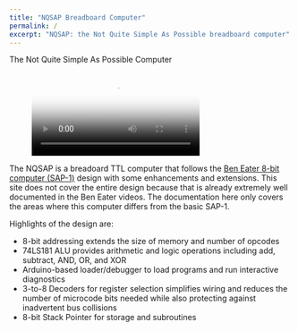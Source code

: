 ```yaml
---
title: "NQSAP Breadboard Computer"
permalink: /
excerpt: "NQSAP: the Not Quite Simple As Possible breadboard computer"
---
```


The Not Quite Simple As Possible Computer

<figure class="video_container">
  <video controls="true" allowfullscreen="true" poster="assets/videos/nqsap-video.png">
    <source src="assets/videos/nqsap-video.mp4" type="video/mp4">
  </video>
</figure>

The NQSAP is a breadoard TTL computer that follows the
[Ben Eater 8-bit computer (SAP-1)](https://eater.net/8bit) design with some enhancements
and extensions.  This site does not cover the entire design because that is already
extremely well documented in the Ben Eater videos.  The documentation here only covers the
areas where this computer differs from the basic SAP-1.

Highlights of the design are:

* 8-bit addressing extends the size of memory and number of opcodes
* 74LS181 ALU provides arithmetic and logic operations including add, subtract, AND, OR,
 and XOR
* Arduino-based loader/debugger to load programs and run interactive diagnostics
* 3-to-8 Decoders for register selection simplifies wiring and reduces the number of
  microcode bits needed while also protecting against inadvertent bus collisions
* 8-bit Stack Pointer for storage and subroutines
